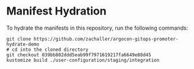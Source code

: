 # Manifest Hydration

To hydrate the manifests in this repository, run the following commands:

```shell
git clone https://github.com/zachaller/argocon-gitops-promoter-hydrate-demo
# cd into the cloned directory
git checkout 039bb802ddd5eab99f7971619217fa6649e88d45
kustomize build ./user-configuration/staging/integration
```

